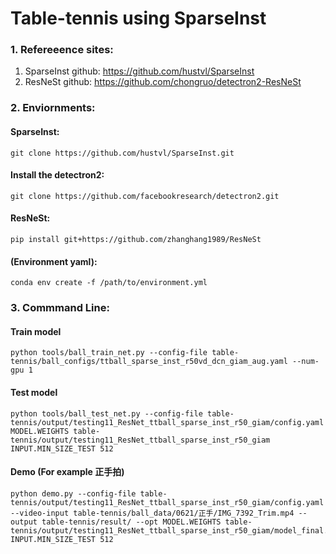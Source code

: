 # Table-tennis using SparseInst 

### 1. Refereeence sites:
1. SparseInst github: https://github.com/hustvl/SparseInst
2. ResNeSt github: https://github.com/chongruo/detectron2-ResNeSt

### 2. Enviornments:
#### SparseInst:
    git clone https://github.com/hustvl/SparseInst.git
#### Install the detectron2:
    git clone https://github.com/facebookresearch/detectron2.git
#### ResNeSt:
    pip install git+https://github.com/zhanghang1989/ResNeSt
#### (Environment yaml):
    conda env create -f /path/to/environment.yml  

### 3. Commmand Line:
#### Train model 
    python tools/ball_train_net.py --config-file table-tennis/ball_configs/ttball_sparse_inst_r50vd_dcn_giam_aug.yaml --num-gpu 1
#### Test model 
    python tools/ball_test_net.py --config-file table-tennis/output/testing11_ResNet_ttball_sparse_inst_r50_giam/config.yaml MODEL.WEIGHTS table-tennis/output/testing11_ResNet_ttball_sparse_inst_r50_giam INPUT.MIN_SIZE_TEST 512
#### Demo (For example 正手拍)
    python demo.py --config-file table-tennis/output/testing11_ResNet_ttball_sparse_inst_r50_giam/config.yaml --video-input table-tennis/ball_data/0621/正手/IMG_7392_Trim.mp4 --output table-tennis/result/ --opt MODEL.WEIGHTS table-tennis/output/testing11_ResNet_ttball_sparse_inst_r50_giam/model_final.pth INPUT.MIN_SIZE_TEST 512
